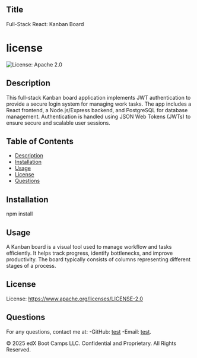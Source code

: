 ## Title
Full-Stack React: Kanban Board

# license 
![License: Apache 2.0](https://img.shields.io/badge/License-Apache_2.0-green.svg)

## Description
This full-stack Kanban board application implements JWT authentication to provide a secure login system for managing work tasks. The app includes a React frontend, a Node.js/Express backend, and PostgreSQL for database management. Authentication is handled using JSON Web Tokens (JWTs) to ensure secure and scalable user sessions.

## Table of Contents
- [Description](#description)
- [Installation](#installation)
- [Usage](#usage)
- [License](#license)
- [Questions](#questions)


## Installation
npm install


## Usage
A Kanban board is a visual tool used to manage workflow and tasks efficiently. It helps track progress, identify bottlenecks, and improve productivity. The board typically consists of columns representing different stages of a process.

## License
License: https://www.apache.org/licenses/LICENSE-2.0

## Questions
For any questions, contact me at:
-GitHub: [test](https://github.com/IK8933)
-Email: [test](mailto:iankessack1989@gmail.com).

© 2025 edX Boot Camps LLC. Confidential and Proprietary. All Rights Reserved.
